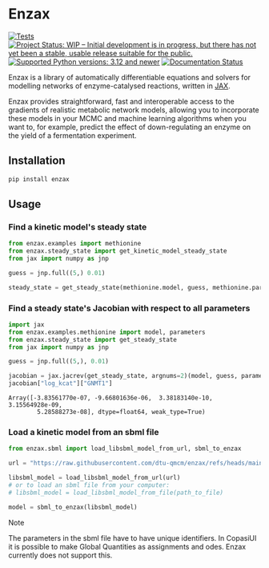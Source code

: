 # Enzax

[![Tests](https://github.com/dtu-qmcm/enzax/actions/workflows/run_tests.yml/badge.svg)](https://github.com/dtu-qmcm/enzax/actions/workflows/run_tests.yml)
[![Project Status: WIP – Initial development is in progress, but there has not yet been a stable, usable release suitable for the public.](https://www.repostatus.org/badges/latest/wip.svg)](https://www.repostatus.org/#wip)
[![Supported Python versions: 3.12 and newer](https://img.shields.io/badge/python->=3.12-blue.svg)](https://www.python.org/)
[![Documentation Status](https://readthedocs.org/projects/enzax/badge/?version=latest)](https://enzax.readthedocs.io/en/latest/?badge=latest)

Enzax is a library of automatically differentiable equations and solvers for modelling networks of enzyme-catalysed reactions, written in [JAX](https://jax.readthedocs.io/en/latest/).

Enzax provides straightforward, fast and interoperable access to the gradients of realistic metabolic network models, allowing you to incorporate these models in your MCMC and machine learning algorithms when you want to, for example, predict the effect of down-regulating an enzyme on the yield of a fermentation experiment.

## Installation

```sh
pip install enzax
```

## Usage

### Find a kinetic model's steady state

```python
from enzax.examples import methionine
from enzax.steady_state import get_kinetic_model_steady_state
from jax import numpy as jnp

guess = jnp.full((5,) 0.01)

steady_state = get_steady_state(methionine.model, guess, methionine.parameters)
```

### Find a steady state's Jacobian with respect to all parameters

```python
import jax
from enzax.examples.methionine import model, parameters
from enzax.steady_state import get_steady_state
from jax import numpy as jnp

guess = jnp.full((5,), 0.01)

jacobian = jax.jacrev(get_steady_state, argnums=2)(model, guess, parameters)
jacobian["log_kcat"]["GNMT1"]
```
```
Array([-3.83561770e-07, -9.66801636e-06,  3.38183140e-10,  3.15564928e-09,
        5.28588273e-08], dtype=float64, weak_type=True)
```

### Load a kinetic model from an sbml file

```python
from enzax.sbml import load_libsbml_model_from_url, sbml_to_enzax

url = "https://raw.githubusercontent.com/dtu-qmcm/enzax/refs/heads/main/tests/data/exampleode.xml"

libsbml_model = load_libsbml_model_from_url(url)
# or to load an sbml file from your computer:
# libsbml_model = load_libsbml_model_from_file(path_to_file)

model = sbml_to_enzax(libsbml_model)
```

> [!NOTE]
> The parameters in the sbml file have to have unique identifiers.
> In CopasiUI it is possible to make Global Quantities as assignments and odes. Enzax currently does not support this.

